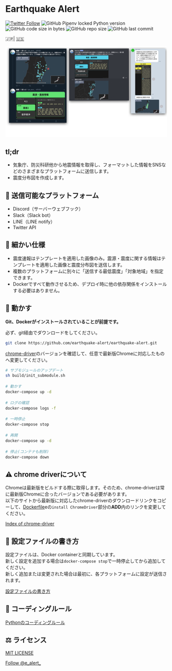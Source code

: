 # Earthquake Alert

[![Twitter Follow](https://img.shields.io/twitter/follow/e_alert_?color=26a4f1&label=Twitter%20Fllow&style=flat-square)](https://twitter.com/intent/follow?screen_name=e_alert_)
![GitHub Pipenv locked Python version](https://img.shields.io/github/pipenv/locked/python-version/earthquake-alert/earthquake-alert?style=flat-square)
![GitHub code size in bytes](https://img.shields.io/github/languages/code-size/earthquake-alert/earthquake-alert?style=flat-square)
![GitHub repo size](https://img.shields.io/github/repo-size/earthquake-alert/earthquake-alert?style=flat-square)
![GitHub last commit](https://img.shields.io/github/last-commit/earthquake-alert/earthquake-alert?style=flat-square)

🇯🇵| [🇺🇸](documents/README_en.md)

![title](asset/title.png)

## tl;dr

- 気象庁、防災科研他から地震情報を取得し、フォーマットした情報をSNSなどのさまざまなプラットフォームに送信します。
- 震度分布図を作成します。

## 📢 送信可能なプラットフォーム

- Discord（サーバーウェブフック）
- Slack（Slack bot）
- LINE（LINE notify）
- Twitter API

## 💬 細かい仕様

- 震度速報はテンプレートを適用した画像のみ。震源・震度に関する情報はテンプレートを適用した画像と震度分布図を送信します。
- 複数のプラットフォームに別々に「送信する最低震度」「対象地域」を指定できます。
- Dockerですべて動作させるため、デプロイ時に他の依存関係をインストールする必要はありません。

## 🚀 動かす

**Git、Dockerがインストールされていることが前提です。**

必ず、git経由でダウンロードをしてください。

```bash
git clone https://github.com/earthquake-alert/earthquake-alert.git
```

[chrome-driver](#-chrome-driverについて)のバージョンを確認して、任意で最新版Chromeに対応したものへ変更してください。

```bash
# サブモジュールのアップデート
sh build/init_submodule.sh

# 動かす
docker-compose up -d

# ログの確認
docker-compose logs -f

# 一時停止
docker-compose stop

# 再開
docker-compose up -d

# 停止(コンテナも削除)
docker-compose down
```

## ⚠ chrome driverについて

Chromeは最新版をビルドする際に取得します。そのため、chrome-driverは常に最新版Chromeに合ったバージョンである必要があります。\
以下のサイトから最新版に対応したchrome-driverのダウンロードリンクをコピーして、[Dockerfile](./Dockerfile)eの`install ChromeDriver`部分の**ADD**内のリンクを変更してください。

[Index of chrome-driver](https://chromedriver.storage.googleapis.com/index.html)

## 📝 設定ファイルの書き方

設定ファイルは、Docker containerと同期しています。\
新しく設定を追加する場合は`docker-compose stop`で一時停止してから追加してください。\
新しく追加または変更された場合は最初に、各プラットフォームに設定が送信されます。

[設定ファイルの書き方](documents/hou_to_setting.md)

## 🔰 コーディングルール

[Pythonのコーディングルール](documents/python_rule.md)

## ⚖ ライセンス

[MIT LICENSE](LICENSE)

<a href="https://twitter.com/e_alert_?ref_src=twsrc%5Etfw" class="twitter-follow-button" data-show-count="false">Follow @e_alert_</a><script async src="https://platform.twitter.com/widgets.js" charset="utf-8"></script>

